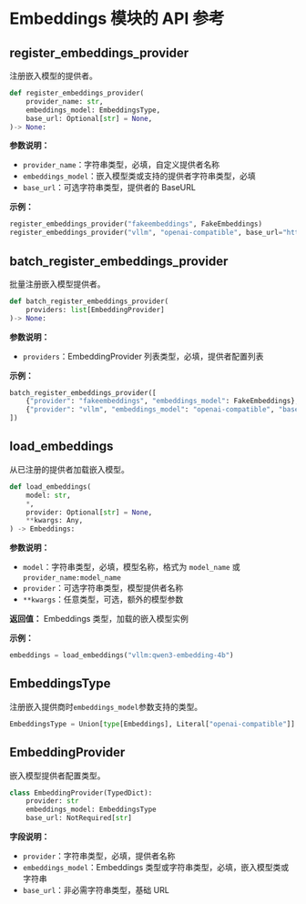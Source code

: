 # Embeddings 模块的 API 参考

## register_embeddings_provider

注册嵌入模型的提供者。

```python
def register_embeddings_provider(
    provider_name: str,
    embeddings_model: EmbeddingsType,
    base_url: Optional[str] = None,
)-> None:
```

**参数说明：**

- `provider_name`：字符串类型，必填，自定义提供者名称
- `embeddings_model`：嵌入模型类或支持的提供者字符串类型，必填
- `base_url`：可选字符串类型，提供者的 BaseURL

**示例：**

```python
register_embeddings_provider("fakeembeddings", FakeEmbeddings)
register_embeddings_provider("vllm", "openai-compatible", base_url="http://localhost:8000/v1")
```

## batch_register_embeddings_provider

批量注册嵌入模型提供者。

```python
def batch_register_embeddings_provider(
    providers: list[EmbeddingProvider]
)-> None:
```

**参数说明：**

- `providers`：EmbeddingProvider 列表类型，必填，提供者配置列表

**示例：**

```python
batch_register_embeddings_provider([
    {"provider": "fakeembeddings", "embeddings_model": FakeEmbeddings},
    {"provider": "vllm", "embeddings_model": "openai-compatible", "base_url": "http://localhost:8000/v1"},
])
```

## load_embeddings

从已注册的提供者加载嵌入模型。

```python
def load_embeddings(
    model: str,
    *,
    provider: Optional[str] = None,
    **kwargs: Any,
) -> Embeddings:
```

**参数说明：**

- `model`：字符串类型，必填，模型名称，格式为 `model_name` 或 `provider_name:model_name`
- `provider`：可选字符串类型，模型提供者名称
- `**kwargs`：任意类型，可选，额外的模型参数

**返回值：** Embeddings 类型，加载的嵌入模型实例

**示例：**

```python
embeddings = load_embeddings("vllm:qwen3-embedding-4b")
```

## EmbeddingsType

注册嵌入提供商时`embeddings_model`参数支持的类型。

```python
EmbeddingsType = Union[type[Embeddings], Literal["openai-compatible"]]
```

## EmbeddingProvider

嵌入模型提供者配置类型。

```python
class EmbeddingProvider(TypedDict):
    provider: str
    embeddings_model: EmbeddingsType
    base_url: NotRequired[str]
```

**字段说明：**

- `provider`：字符串类型，必填，提供者名称
- `embeddings_model`：Embeddings 类型或字符串类型，必填，嵌入模型类或字符串
- `base_url`：非必需字符串类型，基础 URL
